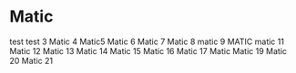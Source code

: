 # Matic
test
test 3
Matic 4
Matic5
Matic 6
Matic 7
Matic 8
matic 9
MATIC
matic 11
Matic 12
Matic 13
Matic 14
Matic 15
Matic 16
Matic 17
Matic
Matic 19
Matic 20
Matic 21
